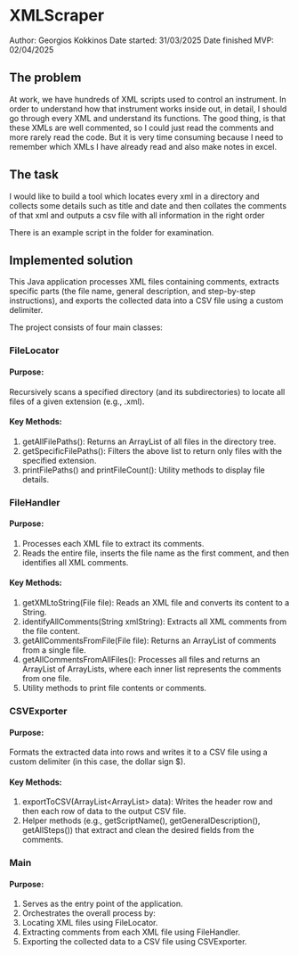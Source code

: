 # XMLScraper

Author: Georgios Kokkinos
Date started: 31/03/2025
Date finished MVP: 02/04/2025

## The problem

At work, we have hundreds of XML scripts used to control an instrument. In order to understand how that instrument works inside out, in detail, I should go through every XML and understand its functions. The good thing, is that these XMLs are well commented, so I could just read the comments and more rarely read the code. But it is very time consuming because I need to remember which XMLs I have already read and also make notes in excel. 

## The task 
I would like to build a tool which locates every xml in a directory and collects some details such as title and date and then collates the comments of that xml and outputs a csv file with all information in the right order

There is an example script in the folder for examination. 

## Implemented solution
This Java application processes XML files containing comments, extracts specific parts (the file name, general description, and step-by-step instructions), and exports the collected data into a CSV file using a custom delimiter.

The project consists of four main classes:

### FileLocator

#### Purpose:

Recursively scans a specified directory (and its subdirectories) to locate all files of a given extension (e.g., .xml).

#### Key Methods:
1) getAllFilePaths(): Returns an ArrayList of all files in the directory tree.
2) getSpecificFilePaths(): Filters the above list to return only files with the specified extension.
3) printFilePaths() and printFileCount(): Utility methods to display file details.

### FileHandler

#### Purpose:
1) Processes each XML file to extract its comments.
2) Reads the entire file, inserts the file name as the first comment, and then identifies all XML comments.

#### Key Methods:
1) getXMLtoString(File file): Reads an XML file and converts its content to a String.
2) identifyAllComments(String xmlString): Extracts all XML comments from the file content.
3) getAllCommentsFromFile(File file): Returns an ArrayList of comments from a single file.
4) getAllCommentsFromAllFiles(): Processes all files and returns an ArrayList of ArrayLists, where each inner list represents the comments from one file.
5) Utility methods to print file contents or comments.

### CSVExporter

#### Purpose:

Formats the extracted data into rows and writes it to a CSV file using a custom delimiter (in this case, the dollar sign $).

#### Key Methods:
1) exportToCSV(ArrayList<ArrayList<String>> data): Writes the header row and then each row of data to the output CSV file.
2) Helper methods (e.g., getScriptName(), getGeneralDescription(), getAllSteps()) that extract and clean the desired fields from the comments.

### Main

#### Purpose:
1) Serves as the entry point of the application.
2) Orchestrates the overall process by:
3) Locating XML files using FileLocator.
4) Extracting comments from each XML file using FileHandler.
5) Exporting the collected data to a CSV file using CSVExporter.
